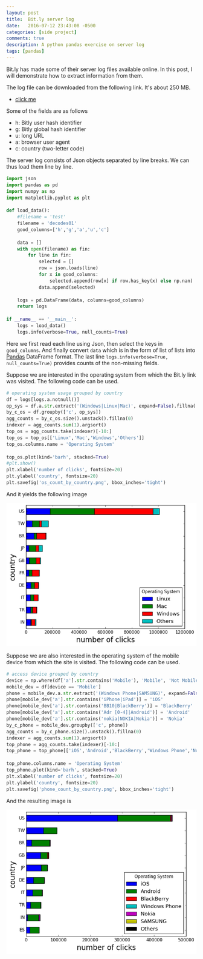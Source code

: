 ```yaml
---
layout: post
title:  Bit.ly server log
date:   2016-07-12 23:43:08 -0500
categories: [side project]
comments: true
description: A python pandas exercise on server log
tags: [pandas]
---
```


Bit.ly has made some of their server log files available online.
In this post, I will demonstrate how to extract information from 
them.

The log file can be downloaded from the following link. 
It's about 250 MB.

* [click me](http://bitly-challenges.s3.amazonaws.com/decodes01.gz)


Some of the fields are as follows 

* h: Bitly user hash identifier
* g: Bitly global hash identifier
* u: long URL
* a: browser user agent
* c: country (two-letter code)

The server log consists of Json objects separated by line breaks.
We can thus load them line by line.

```python
import json
import pandas as pd
import numpy as np
import matplotlib.pyplot as plt

def load_data():
    #filename = 'test'
    filename = 'decodes01'
    good_columns=['h','g','a','u','c']

    data = []
    with open(filename) as fin:
        for line in fin:
            selected = []
            row = json.loads(line)
            for x in good_columns:
                selected.append(row[x] if row.has_key(x) else np.nan)
            data.append(selected)

    logs = pd.DataFrame(data, columns=good_columns)
    return logs

if __name__ == '__main__':
    logs = load_data()
    logs.info(verbose=True, null_counts=True)
```

Here we first read each line using Json, then select the keys in 
`good_columns`. And finally convert `data` which is in the form of 
list of lists into [Pandas](https://en.wikipedia.org/wiki/Pandas_(software)) DataFrame format.
The last line `logs.info(verbose=True, null_counts=True)` provides 
counts of the non-missing fields.

Suppose we are interested in the operating system from which the
Bit.ly link was visited. 
The following code can be used.

```python
# operating system usage grouped by country 
df = logs[logs.a.notnull()]
op_sys = df.a.str.extract('(Windows|Linux|Mac)', expand=False).fillna('Others')
by_c_os = df.groupby(['c', op_sys])
agg_counts = by_c_os.size().unstack().fillna(0)
indexer = agg_counts.sum(1).argsort()
top_os = agg_counts.take(indexer)[-10:]
top_os = top_os[['Linux','Mac','Windows','Others']]
top_os.columns.name = 'Operating System'

top_os.plot(kind='barh', stacked=True)
#plt.show()
plt.xlabel('number of clicks', fontsize=20)
plt.ylabel('country', fontsize=20)
plt.savefig('os_count_by_country.png', bbox_inches='tight')
```

And it yields the following image

<img src='/assets/os_count_by_country.png'  width="600">

Suppose we are also interested in the operating system of the mobile 
device from which the site is visited.
The following code can be used.

```python
# access device grouped by country
device = np.where(df['a'].str.contains('Mobile'), 'Mobile', 'Not Mobile')
mobile_dev = df[device == 'Mobile']
phone = mobile_dev.a.str.extract('(Windows Phone|SAMSUNG)', expand=False).fillna('Others') 
phone[mobile_dev['a'].str.contains('iPhone|iPad')] = 'iOS'
phone[mobile_dev['a'].str.contains('BB10|BlackBerry')] = 'BlackBerry'
phone[mobile_dev['a'].str.contains('Adr [0-4]|Android')] = 'Android'
phone[mobile_dev['a'].str.contains('nokia|NOKIA|Nokia')] = 'Nokia'
by_c_phone = mobile_dev.groupby(['c', phone])
agg_counts = by_c_phone.size().unstack().fillna(0)
indexer = agg_counts.sum(1).argsort()
top_phone = agg_counts.take(indexer)[-10:]
top_phone = top_phone[['iOS','Android','BlackBerry','Windows Phone','Nokia','SAMSUNG','Others']]

top_phone.columns.name = 'Operating System'
top_phone.plot(kind='barh', stacked=True)
plt.xlabel('number of clicks', fontsize=20)
plt.ylabel('country', fontsize=20)
plt.savefig('phone_count_by_country.png', bbox_inches='tight')
```

And the resulting image is 

<img src='/assets/phone_count_by_country.png'>
